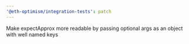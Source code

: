 ```yaml
---
'@eth-optimism/integration-tests': patch
---
```


Make expectApprox more readable by passing optional args as an object with well named keys
